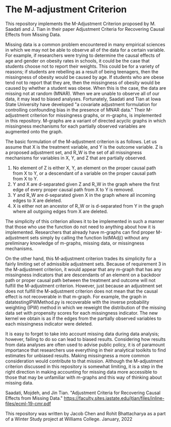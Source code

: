 # The M-adjustment Criterion

This repository implements the M-Adjustment Criterion proposed by M. Saadati and J. Tian in their paper Adjustment Criteria for Recovering Causal Effects from Missing Data.

Missing data is a common problem encountered in many empirical sciences in which we may not be able to observe all of the data for a certain variable. For example, if researchers were trying to determine the causal effects of age and gender on obesity rates in schools, it could be the case that students choose not to report their weights. This could be for a variety of reasons; if students are rebelling as a result of being teenagers, then the missingness of obesity would be caused by age. If students who are obese tend not to report that they are, then the missingness of obesity would be caused by whether a student was obese. When this is the case, the data are missing not at random (MNAR). When we are unable to observe all of our data, it may lead to biased analyses. Fortunately, Saadati and Tian at Iowa State University have developed "a covariate adjustment formulation for controlling confounding bias in the presence of MNAR data." Their M-adjustment criterion for missingness graphs, or m-graphs, is implemented in this repository. M-graphs are a variant of directed acyclic graphs in which missingness mechanisms for each partially observed variables are augmented onto the graph.

The basic formulation of the M-adjustment criterion is as follows. Let us assume that X is the treatment variable, and Y is the outcome variable. Z is a proposed adjustment set, and R_W is the set of all missingness mechanisms for variables in X, Y, and Z that are partially observed.
1. No element of Z is either X, Y, an element on the proper causal path from X to Y, or a descendant of a variable on the proper causal path from X to Y.
2. Y and X are d-separated given Z and R_W in the graph where the first edge of every proper causal path from X to Y is removed.
3. Y and R_W are d-separated given X in the graph where all incoming edges to X are deleted.
4. X is either not an ancestor of R_W or is d-separated from Y in the graph where all outgoing edges from X are deleted.

The simplicity of this criterion allows it to be implemented in such a manner that those who use the function do not need to anything about how it is implemented. Researchers that already have m-graphs can find proper M-adjustment sets simply by calling the function listMAdj() without any preliminary knowledge of m-graphs, missing data, or missingness mechanisms.

On the other hand, this M-adjustment criterion trades its simplicity for a fairly limiting set of admissible adjustment sets. Because of requirement 3 in the M-adjustment criterion, it would appear that any m-graph that has any missingness indicators that are descendants of an element on a backdoor path or proper causal path between the treatment and outcome will not fulfill the M-adjustment criterion. However, just because an adjustment set does not fulfill the M-adjustment criterion does not mean that the causal effect is not recoverable in that m-graph. For example, the graph in datatestingIPWMethod.py is recoverable with the inverse probability weighting (IPW) method in which we reweight the distribution of the missing data set with propensity scores for each missingness indicator. The new kernel we obtain is as if the edges from the partially observed variables to each missingness indicator were deleted.

It is easy to forget to take into account missing data during data analysis; however, failing to do so can lead to biased results. Considering how results from data analyses are often used to advise public policy, it is of paramount importance that researchers use everything in their analytical toolkits to find estimates for unbiased results. Making missingness a more common consideration would contribute to that mission. Although the M-adjustment criterion discussed in this repository is somewhat limiting, it is a step in the right direction in making accounting for missing data more accessible to those that may be unfamiliar with m-graphs and this way of thinking about missing data.

Saadati, Mojdeh, and Jin Tian. "Adjustment Criteria for Recovering Causal Effects from Missing Data."
https://faculty.sites.iastate.edu/jtian/files/inline-files/ecml-19-cmr.pdf

This repository was written by Jacob Chen and Rohit Bhattacharya as a part of a Winter Study project at Williams College.
January, 2022
